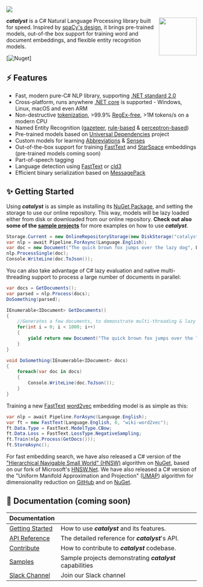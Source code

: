 <img src="https://raw.githubusercontent.com/curiosity-ai/catalyst/master/Catalyst/catalyst.png?token=ACDCOAYAIML2KGJTHTJP27C5KGCEC"/>

<a href="https://curiosity.ai"><img src="https://curiosity.ai/assets/images/logos/curiosity.png" width="100" height="100" align="right" /></a>

_**catalyst**_ is a C# Natural Language Processing library built for speed. Inspired by [spaCy's design](https://spacy.io/), it brings pre-trained models, out-of-the box support for training word and document embeddings, and flexible entity recognition models.

[![Nuget](https://img.shields.io/nuget/v/Catalyst.svg?maxAge=0&colorB=brightgreen)]

## ⚡ Features
- Fast, modern pure-C# NLP library, supporting [.NET standard 2.0](https://docs.microsoft.com/en-us/dotnet/standard/net-standard)
- Cross-platform, runs anywhere [.NET core](https://dotnet.microsoft.com/download) is supported - Windows, Linux, macOS and even ARM
- Non-destructive [tokenization](https://github.com/curiosity-ai/catalyst/blob/master/Catalyst/src/Models/Base/FastTokenizer.cs), >99.9% [RegEx-free](https://blog.codinghorror.com/regex-performance/), >1M tokens/s on a modern CPU
- Named Entity Recognition ([gazeteer](https://github.com/curiosity-ai/catalyst/blob/master/Catalyst/src/Models/EntityRecognition/Spotter.cs), [rule-based](https://github.com/curiosity-ai/catalyst/blob/master/Catalyst/src/Models/EntityRecognition/PatternSpotter.cs) & [perceptron-based](https://github.com/curiosity-ai/catalyst/blob/master/Catalyst/src/Models/EntityRecognition/AveragePerceptronEntityRecognizer.cs))
- Pre-trained models based on [Universal Dependencies](https://universaldependencies.org/) project
- Custom models for learning [Abbreviations](https://github.com/curiosity-ai/catalyst/blob/master/Catalyst/src/Models/Special/AbbreviationCapturer.cs) & [Senses](https://github.com/curiosity-ai/catalyst/blob/master/Catalyst/src/Models/EntityRecognition/Spotter.cs#L214)
- Out-of-the-box support for training [FastText](https://fasttext.cc/) and [StarSpace](https://github.com/facebookresearch/StarSpace) embeddings (pre-trained models coming soon)
- Part-of-speech tagging
- Language detection using [FastText](https://github.com/curiosity-ai/catalyst/blob/master/Catalyst/src/Models/Special/FastTextLanguageDetector.cs) or [cld3](https://github.com/curiosity-ai/catalyst/blob/master/Catalyst/src/Models/Special/LanguageDetector.cs)
- Efficient binary serialization based on [MessagePack](https://github.com/neuecc/MessagePack-CSharp/)


## ✨ Getting Started

Using _**catalyst**_ is as simple as installing its [NuGet Package](https://www.nuget.org/packages/Catalyst), and setting the storage to use our online repository. This way, models will be lazy loaded either from disk or downloaded from our online repository. **Check out also some of the [sample projects](https://github.com/curiosity-ai/catalyst/tree/master/samples)** for more examples on how to use _**catalyst**_.


```csharp
Storage.Current = new OnlineRepositoryStorage(new DiskStorage("catalyst-models"));
var nlp = await Pipeline.ForAsync(Language.English);
var doc = new Document("The quick brown fox jumps over the lazy dog", Language.English);
nlp.ProcessSingle(doc);
Console.WriteLine(doc.ToJson());
```

You can also take advantage of C# lazy evaluation and native multi-threading support to process a large number of documents in parallel:

```csharp
var docs = GetDocuments();
var parsed = nlp.Process(docs);
DoSomething(parsed);

IEnumerable<IDocument> GetDocuments()
{
    //Generates a few documents, to demonstrate multi-threading & lazy evaluation
    for(int i = 0; i < 1000; i++)
    {
        yield return new Document("The quick brown fox jumps over the lazy dog", Language.English);
    }
}

void DoSomething(IEnumerable<IDocument> docs)
{
    foreach(var doc in docs)
    {
        Console.WriteLine(doc.ToJson());
    }
}
```

Training a new [FastText](https://fasttext.cc/) [word2vec](https://en.wikipedia.org/wiki/Word2vec) embedding model is as simple as this:

```csharp
var nlp = await Pipeline.ForAsync(Language.English);
var ft = new FastText(Language.English, 0, "wiki-word2vec");
ft.Data.Type = FastText.ModelType.CBow;
ft.Data.Loss = FastText.LossType.NegativeSampling;
ft.Train(nlp.Process(GetDocs()));
ft.StoreAsync();
```

For fast embedding search, we have also released a C# version of the ["Hierarchical Navigable Small World" (HNSW)](https://arxiv.org/abs/1603.09320) algorithm on [NuGet](https://www.nuget.org/packages/HNSW/), based on our fork of Microsoft's [HNSW.Net](https://github.com/curiosity-ai/hnsw.net). We have also released a C# version of the "Uniform Manifold Approximation and Projection" ([UMAP](https://umap-learn.readthedocs.io/en/latest/how_umap_works.html)) algorithm for dimensionality reduction on [GitHub](https://github.com/curiosity-ai/umap-csharp) and on [NuGet](https://www.nuget.org/packages/UMAP/).



## 📖 Documentation (coming soon)

| Documentation     |                                                           |
| ----------------- | --------------------------------------------------------- |
| [Getting Started] | How to use _**catalyst**_ and its features.               |
| [API Reference]   | The detailed reference for _**catalyst**_'s API.          |
| [Contribute]      | How to contribute to _**catalyst**_ codebase.             |
| [Samples]         | Sample projects demonstrating _**catalyst**_ capabilities |
| [Slack Channel]   | Join our Slack channel                                    |

[Getting Started]: https://catalyst.curiosity.ai/getting-started
[API Reference]: https://catalyst.curiosity.ai/api
[Contribute]: https://github.com/curiosity-ai/catalyst/blob/master/CONTRIBUTING.md
[Samples]: https://github.com/curiosity-ai/catalyst/tree/master/samples
[Slack Channel]: https://forms.gle/QABRQnWwLE5ix5De8
